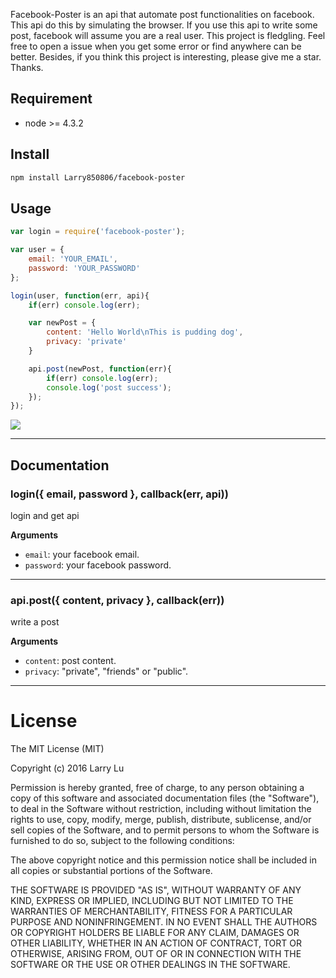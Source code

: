 Facebook-Poster is an api that automate post functionalities on facebook. This api do this by simulating the browser. If you use this api to write some post, facebook will assume you are a real user. This project is fledgling. Feel free to open a issue when you get some error or find anywhere can be better. Besides, if you think this project is interesting, please give me a star. Thanks.

## Requirement

- node >= 4.3.2

## Install

```bash
npm install Larry850806/facebook-poster
```

##  Usage

```javascript
var login = require('facebook-poster');

var user = {
    email: 'YOUR_EMAIL',
    password: 'YOUR_PASSWORD'
};

login(user, function(err, api){
    if(err) console.log(err);

    var newPost = {
        content: 'Hello World\nThis is pudding dog',
        privacy: 'private'
    }

    api.post(newPost, function(err){
        if(err) console.log(err);
        console.log('post success');
    });
});
```

![](http://i.imgur.com/MSlhdHC.png)

---

## Documentation

### login({ email, password }, callback(err, api))
login and get api

__Arguments__

* `email`: your facebook email.
* `password`: your facebook password.

---

### api.post({ content, privacy }, callback(err))
write a post

__Arguments__

* `content`: post content.
* `privacy`: "private", "friends" or "public".

---

# License

The MIT License (MIT)

Copyright (c) 2016 Larry Lu

Permission is hereby granted, free of charge, to any person obtaining a copy
of this software and associated documentation files (the "Software"), to deal
in the Software without restriction, including without limitation the rights
to use, copy, modify, merge, publish, distribute, sublicense, and/or sell
copies of the Software, and to permit persons to whom the Software is
furnished to do so, subject to the following conditions:

The above copyright notice and this permission notice shall be included in all
copies or substantial portions of the Software.

THE SOFTWARE IS PROVIDED "AS IS", WITHOUT WARRANTY OF ANY KIND, EXPRESS OR
IMPLIED, INCLUDING BUT NOT LIMITED TO THE WARRANTIES OF MERCHANTABILITY,
FITNESS FOR A PARTICULAR PURPOSE AND NONINFRINGEMENT. IN NO EVENT SHALL THE
AUTHORS OR COPYRIGHT HOLDERS BE LIABLE FOR ANY CLAIM, DAMAGES OR OTHER
LIABILITY, WHETHER IN AN ACTION OF CONTRACT, TORT OR OTHERWISE, ARISING FROM,
OUT OF OR IN CONNECTION WITH THE SOFTWARE OR THE USE OR OTHER DEALINGS IN THE
SOFTWARE.

